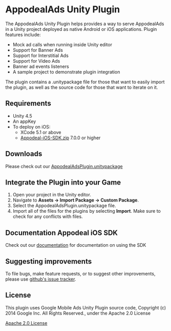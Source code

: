 AppodealAds Unity Plugin
==============================

The AppodealAds Unity Plugin helps provides a way to
serve AppodealAds in a Unity project deployed as native Android or iOS
applications. Plugin features include:

* Mock ad calls when running inside Unity editor
* Support for Banner Ads
* Support for Interstitial Ads
* Support for Video Ads
* Banner ad events listeners
* A sample project to demonstrate plugin integration

The plugin contains a .unitypackage file for those that want to easily import
the plugin, as well as the source code for those that want to iterate on it.

Requirements
------------
* Unity 4.5
* An appKey
* To deploy on iOS:
    * XCode 5.1 or above
    * [Appodeal-iOS-SDK.zip](http://dl.dropbox.com/s/tandgz79v1t971q/Appodeal-iOS-SDK.zip)
    7.0.0 or higher

Downloads
----------
Please check out our [AppodealAdsPlugin.unitypackage](http://dl.dropbox.com/s/zg1no6xfiv42lw8/AppodealAdsPlugin.unitypackage)

Integrate the Plugin into your Game
-----------------------------------

1. Open your project in the Unity editor.
2. Navigate to **Assets -> Import Package -> Custom Package**.
3. Select the AppodealAdsPlugin.unitypackage file.
4. Import all of the files for the plugins by selecting **Import**. Make sure
to check for any conflicts with files.

Documentation Appodeal iOS SDK
--------------
Check out our [documentation](https://github.com/appodeal/appodeal-ios-demo/wiki) for documentation on using the SDK

Suggesting improvements
------------------------
To file bugs, make feature requests, or to suggest other improvements, please use [github's issue tracker](https://github.com/appodeal/appodeal-unity-plugin/issues).

License
-------

This plugin uses Google Mobile Ads Unity Plugin source code, Copyright (c) 2014 Google Inc. All Rights Reserved., under the Apache 2.0 License

[Apache 2.0 License](http://www.apache.org/licenses/LICENSE-2.0.html)
